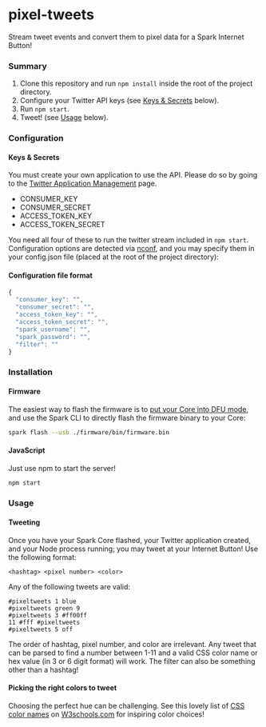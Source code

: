 pixel-tweets
============
Stream tweet events and convert them to pixel data for a Spark Internet Button!

### Summary

1. Clone this repository and run `npm install` inside the root of the project directory.
2. Configure your Twitter API keys (see [Keys & Secrets](#keys--secrets) below).
3. Run `npm start`.
4. Tweet! (see [Usage](#usage) below).

### Configuration

#### Keys & Secrets

You must create your own application to use the API. Please do so by going to the [Twitter Application Management](https://apps.twitter.com/) page.

* CONSUMER_KEY
* CONSUMER_SECRET
* ACCESS_TOKEN_KEY
* ACCESS_TOKEN_SECRET

You need all four of these to run the twitter stream included in `npm start`. Configuration options are detected via [nconf](https://github.com/indexzero/nconf), and you may specify them in your config.json file (placed at the root of the project directory):


#### Configuration file format
  ```js
  {
  	"consumer_key": "",
  	"consumer_secret": "",
  	"access_token_key": "",
  	"access_token_secret": "",
    "spark_username": "",
    "spark_password": "",
    "filter": ""
  }
  ```
  
### Installation
#### Firmware

The easiest way to flash the firmware is to [put your Core into DFU mode](http://docs.spark.io/connect/#appendix-dfu-mode-device-firmware-upgrad), and use the Spark CLI to directly flash the firmware binary to your Core:

```bash
spark flash --usb ./firmware/bin/firmware.bin 
```

#### JavaScript

Just use npm to start the server!
```bash
npm start
```

### Usage

#### Tweeting
Once you have your Spark Core flashed, your Twitter application created, and your Node process running; you may tweet at your Internet Button! Use the following format:

```
<hashtag> <pixel number> <color>
```

Any of the following tweets are valid:
```
#pixeltweets 1 blue
#pixeltweets green 9
#pixeltweets 3 #ff00ff
11 #fff #pixeltweets
#pixeltweets 5 off
```

The order of hashtag, pixel number, and color are irrelevant. Any tweet that can be parsed to find a number between 1-11 and a valid CSS color name or hex value (in 3 or 6 digit format) will work. The filter can also be something other than a hashtag!

#### Picking the right colors to tweet

Choosing the perfect hue can be challenging. See this lovely list of [CSS color names](http://www.w3schools.com/cssref/css_colornames.asp) on [W3schools.com](http://www.w3schools.com/) for inspiring color choices!
